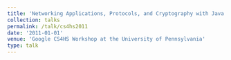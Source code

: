 ```yaml
---
title: 'Networking Applications, Protocols, and Cryptography with Java'
collection: talks
permalink: /talk/cs4hs2011
date: '2011-01-01'
venue: 'Google CS4HS Workshop at the University of Pennsylvania'
type: talk
---
```


